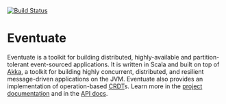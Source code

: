[![Build Status](https://travis-ci.org/RBMHTechnology/eventuate.svg?branch=master)](https://travis-ci.org/RBMHTechnology/eventuate)

Eventuate
=========

Eventuate is a toolkit for building distributed, highly-available and partition-tolerant event-sourced applications. It is written in Scala and built on top of [Akka](http://akka.io), a 
toolkit for building highly concurrent, distributed, and resilient message-driven applications on the JVM. Eventuate also provides an implementation of operation-based [CRDT](http://en.wikipedia.org/wiki/Conflict-free_replicated_data_type)s. Learn more in the [project documentation](http://rbmhtechnology.github.io/eventuate/) and in the [API docs](http://rbmhtechnology.github.io/eventuate/latest/api/index.html).
